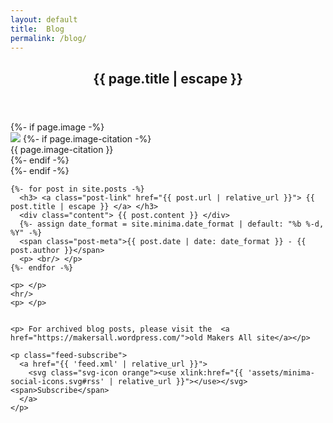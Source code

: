 ```yaml
---
layout: default
title:  Blog
permalink: /blog/
---
```


<article class="post">

  <header class="post-header">
    <h1 class="post-title">{{ page.title | escape }}</h1>
  </header>
  {%- if page.image -%}
  <div class="main-image">
    <img src="{{'/assets/images/' | append:  page.image | relative_url }} ">
    {%- if page.image-citation -%}
      <div class="main-image-citation">{{ page.image-citation }} </div>
    {%- endif -%}

  </div>  
  {%- endif -%}

  <div class="post-content">

    {%- for post in site.posts -%}
      <h3> <a class="post-link" href="{{ post.url | relative_url }}"> {{ post.title | escape }} </a> </h3>
      <div class="content"> {{ post.content }} </div>
      {%- assign date_format = site.minima.date_format | default: "%b %-d, %Y" -%}
      <span class="post-meta">{{ post.date | date: date_format }} - {{ post.author }}</span>
      <p> <br/> </p>
    {%- endfor -%}

    <p> </p>
    <hr/>
    <p> </p>


    <p> For archived blog posts, please visit the  <a href="https://makersall.wordpress.com/">old Makers All site</a></p>

    <p class="feed-subscribe">
      <a href="{{ 'feed.xml' | relative_url }}">
        <svg class="svg-icon orange"><use xlink:href="{{ 'assets/minima-social-icons.svg#rss' | relative_url }}"></use></svg><span>Subscribe</span>
      </a>
    </p>

 </div>

</article>

